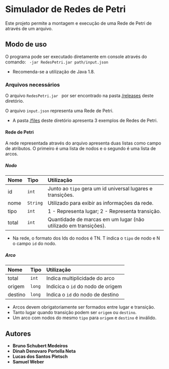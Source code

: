 # Simulador de Redes de Petri
Este projeto permite a montagem e execução de uma Rede de Petri de através de um arquivo.

## Modo de uso
O programa pode ser executado diretamente em console através do comando:
` -jar RedesPetri.jar path/input.json`
- Recomenda-se a utilização de Java 1.8.

### Arquivos necessários
O arquivo `RedesPetri.jar ` por ser encontrado na pasta [/releases](https://github.com/dinahPortella/TGA_Simulacao/tree/master/release "/releases") deste diretório.

O arquivo `input.json` representa uma Rede de Petri.
- A pasta [/files](https://github.com/dinahPortella/TGA_Simulacao/tree/master/files "/files") deste diretório apresenta 3 exemplos de Redes de Petri.

#### Rede de Petri
A rede representada através do arquivo apresenta duas listas como campo de atributos. O primeiro é uma lista de nodos e o segundo é uma lista de arcos.

##### Nodo
| Nome  | Tipo  | Utilização |
| :------------ | :------------ | :------------ |
| id  | `int`  | Junto ao `tipo` gera um id universal lugares e transições. |
| nome  | `String`  | Utilizado para exibir as informações da rede. |
| tipo  | `int`  | 1 - Representa lugar;  2 - Representa transição.  |
| total  | `int`  | Quantidade de marcas em um lugar (não utilizado em transições).  |
- Na rede, o formato dos Ids do nodos é TN. T indica o `tipo` de nodo e N o campo `id` do nodo.

##### Arco
| Nome  | Tipo  | Utilização |
| :------------ | :------------ | :------------ |
| total  | `int`  | Indica multiplicidade do arco  |
| origem  | `long`  | Indicica o `id` do nodo de origem  |
| destino  | `long`  | Indica o `id` do nodo de destino  |
- Arcos devem obrigatoriamente ser formados entre lugar e transição.
- Tanto lugar quando transição podem ser `origem` ou `destino`.
- Um arco com nodos do mesmo `tipo` para `origem` e `destino` é inválido.

## Autores
- **Bruno Schubert Medeiros**
- **Dinah Denovaro Portella Neta**
- **Lucas dos Santos Pletsch**
- **Samuel Weber**
